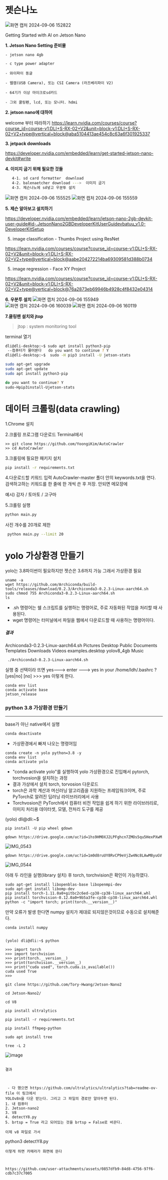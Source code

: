 # 젯슨나노

![화면 캡처 2024-09-06 152822](https://github.com/user-attachments/assets/99dc679c-98e3-477e-9ae4-8ffc1b121021)

Getting Started with AI on Jetson Nano 

**1. Jetson Nano Setting 준비물**
  
    - jetson nano 4gb

    - c type power adapter
  
    - 와이파이 동글
  
    - 웹캠(USB Camera), 또는 CSI Camera (라즈베리파이 V2)
  
    - 64기가 이상 마이크로sd카드

    - 그외 쿨링펜, lcd, 또는 모니터. hdmi
    
    
**2. jetson nano에 대하여**

welcome 부터 따라하기 https://learn.nvidia.com/courses/course?course_id=course-v1:DLI+S-RX-02+V2&unit=block-v1:DLI+S-RX-02+V2+type@vertical+block@aba5104413ae454c8c63a6f301925337


**3. jetpack downloads**

https://developer.nvidia.com/embedded/learn/get-started-jetson-nano-devkit#write


**4. 이미지 굽기 위해 필요한 것들**
~~~ bash
   4-1. sd card formatter  download
   4-2. balenaetcher download --->  이미지 굽기
   4-3. 제슨나노에 sd넣고 우분투 설치
~~~
   ![화면 캡처 2024-09-06 155525](https://github.com/user-attachments/assets/bcdcb8d9-fb5f-41c5-9e2e-9795195f973e)
![화면 캡처 2024-09-06 155559](https://github.com/user-attachments/assets/fbbbe0aa-65b6-4a21-9226-9f866e05de58)

**5. 제슨 알아보고 설치하기**

https://developer.nvidia.com/embedded/learn/jetson-nano-2gb-devkit-user-guide#id-.JetsonNano2GBDeveloperKitUserGuidevbatuu_v1.0-DeveloperKitSetup

5. image classification - Thumbs Project using ResNet

https://learn.nvidia.com/courses/course?course_id=course-v1:DLI+S-RX-02+V2&unit=block-v1:DLI+S-RX-02+V2+type@vertical+block@aabe204272214ba69309581d388b0734

5. image regression - Face XY Project

https://learn.nvidia.com/courses/course?course_id=course-v1:DLI+S-RX-02+V2&unit=block-v1:DLI+S-RX-02+V2+type@vertical+block@76a2873eb69946b4928c4f8432e04314

**6. 우분투 설치**
![화면 캡처 2024-09-06 155949](https://github.com/user-attachments/assets/cb433d38-ba60-4c78-a176-b7599c58a733)
![화면 캡처 2024-09-06 160039](https://github.com/user-attachments/assets/094353d3-69bf-4f8c-b62a-2bdfb6b8f9a7)
![화면 캡처 2024-09-06 160119](https://github.com/user-attachments/assets/d177b14f-35a4-4e24-8d16-b48dddf138aa)

**7.쿨링팬 설치와 jtop**
>jtop : system monitoring tool

terminal 열기
~~~ bash
dli@dli-desktop:~$ sudo apt install python3-pip
 --컴퓨터가 물어본다   do you want to continue ? Y
dli@dli-desktop:~$  sudo -H pip3 install -U jetson-stats

sudo apt-get upgrade
sudo apt-get update
sudo apt install python3-pip

do you want to continue? Y
sudo-Hpip3install-Ujetson-stats
~~~



# 데이터 크롤링(data crawling)
1.Chrome 설치

2.크롤링 프로그램 다운로드
Terminal에서
~~~ blsh
>> git clone https://github.com/YoongiKim/AutoCrawler
>> cd AutoCrawler
~~~

3.크롤링에 필요한 패키지 설치
~~~ bash
pip install -r requirements.txt
~~~


4.다운로드할 키워드 입력
AutoCrawler-master 폴더 안의 keywords.txt을 연다.     
검색하고하는 키워드를 한 줄에 한 개씩 쓴 후 저장. 
안되면 메모장에

예시)
감자 /
토마토 /
고구마

5.크롤링 실행
~~~ bash
python main.py
~~~
사진 개수를 20개로 제한
~~~ bash
 python main.py --limit 20
~~~


# yolo 가상환경 만들기
yolo는 3.8파이썬이 필요하지만 젯슨은 3.6까지 가능 그래서 가상환경 필요


    uname -a
    wget https://github.com/Archiconda/build-tools/releases/download/0.2.3/Archiconda3-0.2.3-Linux-aarch64.sh
    sudo chmod 755 Archiconda3-0.2.3-Linux-aarch64.sh
    ls
 - .sh 명령어는 쉘 스크립트를 실행하는 명령어로, 주로 자동화된 작업을 처리할 때 사용된다.
 - wget 명령어는 터미널에서 파일을 웹에서 다운로드할 때 사용하는 명령어이다.
##### 결과

  Archiconda3-0.2.3-Linux-aarch64.sh Pictures Desktop Public Documents Templates Downloads Videos examples.desktop yolov8_4gb Music

     ./Archiconda3-0.2.3-Linux-aarch64.sh
실행 중 선택이라 뜨면
yes---> enter ---> yes in your /home/ldh/.bashrc ? [yes|no] [no] >>> yes
이렇게 한다.

    conda env list
    conda activate base
    jetson_release 

    
### python 3.8 가상환경 만들기
***
base가 아닌 native에서 실행

    conda deactivate
 - 가상환경에서 빠져 나오는 명령어임
   
 ```
conda create -n yolo python=3.8 -y
conda env list
conda activate yolo
 ```

 - "conda activate yolo"를 실행하여 yolo 가상환경으로 진입해서 pytorch, torchvosion을 설치하는 과정
 - 결과 가상에서 설치 torch, torvosion 다운로드
 - torch은 과학 계산과 머신러닝 알고리즘을 지원하는 프레임워크이며, 주로 PyTorch로 알려진 딥러닝 라이브러리에서 사용
 - Torchvosion은 PyTorch에서 컴퓨터 비전 작업을 쉽게 하기 위한 라이브러리로, 이미지 처리용 데이터셋, 모델, 전처리 도구를 제공

(yolo) dli@dli:~$
```
pip install -U pip wheel gdown
```
```
gdown https://drive.google.com/uc?id=1hs9HM0XJ2LPFghcn7ZMOs5qu5HexPXwM
```
![IMG_0543](https://github.com/user-attachments/assets/70cda6f3-3c8c-49f8-a4c7-60ea7a86996e)

```
gdown https://drive.google.com/uc?id=1m0d8ruUY8RvCP9eVjZw4Nc8LAwM8yuGV
```
![IMG_0544](https://github.com/user-attachments/assets/ea45073d-dd77-4150-a563-50f0bb8db702)

 
아래 두 라인을 실행(library 설치) 후 torch, torchvision은 확인이 가능하였다.

```
sudo apt-get install libopenblas-base libopenmpi-dev
sudo apt-get install libomp-dev
pip install torch-1.11.0a0+gitbc2c6ed-cp38-cp38-linux_aarch64.whl
pip install torchvision-0.12.0a0+9b5a3fe-cp38-cp38-linux_aarch64.whl
python -c "import torch; print(torch.__version__)"
```

만약 오류가 발생 한다면 numpy 설치가 제대로 되지않은것이므로 수동으로 설치해준다.

```
conda install numpy
```

```

(yolo) dli@dli:~$ python

>>> import torch
>>> import torchvision
>>> print(torch.__version__)
>>> print(torchvision.__version__)
>>> print("cuda used", torch.cuda.is_available())
cuda used True
>>>
```
```
git clone https://github.com/Tory-Hwang/Jetson-Nano2
```

```
cd Jetson-Nano2/
```
```
cd V8
```
```
pip install ultralytics
```
```
pip install -r requirements.txt
```
```
pip install ffmpeg-python
```
```
sudo apt install tree
```
```
tree -L 2
```
![image](https://github.com/user-attachments/assets/46b318d6-3213-416e-8762-06edb70e23ec)
```

결과



 - 다 했으면 https://github.com/ultralytics/ultralytics?tab=readme-ov-file 이 링크에서
YOLOv8n을 다운 받는다. 그리고 그 파일의 경로만 알아두면 된다.
1. 내 컴퓨터
2. Jetson-nano2
3. V8
4. detectY8.py
5. brtsp = True 라고 되어있는 것을 brtsp = False로 바꾼다.

이제 v8 파일로 가서
```
python3 detectY8.py
```
이렇게 하면 카메라가 화면에 뜬다



https://github.com/user-attachments/assets/0857dfb9-84d8-4756-97f6-cdb7c37c7005





